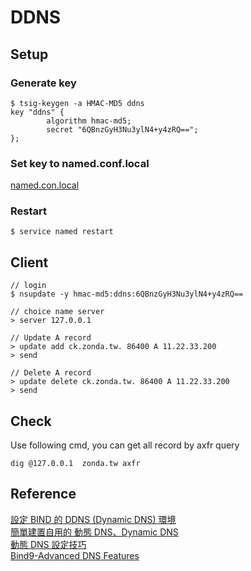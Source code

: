 # DDNS

## Setup

### Generate key

```shell
$ tsig-keygen -a HMAC-MD5 ddns
key "ddns" {
        algorithm hmac-md5;
        secret "6QBnzGyH3Nu3ylN4+y4zRQ==";
};
```

### Set key to named.conf.local

[named.con.local](./bind9_settings/named.conf.local)  

### Restart

```shell
$ service named restart
```

## Client

```shell
// login
$ nsupdate -y hmac-md5:ddns:6QBnzGyH3Nu3ylN4+y4zRQ==

// choice name server
> server 127.0.0.1

// Update A record
> update add ck.zonda.tw. 86400 A 11.22.33.200
> send

// Delete A record
> update delete ck.zonda.tw. 86400 A 11.22.33.200
> send
```

## Check

Use following cmd, you can get all record by axfr query  

```shell
dig @127.0.0.1  zonda.tw axfr
```

## Reference

[設定 BIND 的 DDNS (Dynamic DNS) 環境](https://ezbox.idv.tw/180/bind-ddns-dynamic-dns/)  
[簡單建置自用的 動態 DNS、Dynamic DNS](https://ithelp.ithome.com.tw/articles/10062006)  
[動態 DNS 設定技巧](http://www.study-area.org/tips/ddns.htm)  
[Bind9-Advanced DNS Features](https://bind9.readthedocs.io/en/v9_16_5/advanced.html)  